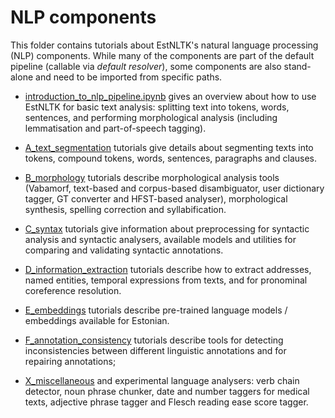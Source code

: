 NLP components
============

This folder contains tutorials about EstNLTK's natural language processing (NLP) components. 
While many of the components are part of the default pipeline (callable via _default resolver_), some components are also stand-alone and need to be imported from specific paths.

* [introduction_to_nlp_pipeline.ipynb](../basics/introduction_to_nlp_pipeline.ipynb) gives an overview about how to use EstNLTK for basic text analysis: splitting text into tokens, words, sentences, and performing morphological analysis (including lemmatisation and part-of-speech tagging).

* [A_text_segmentation](A_text_segmentation/) tutorials give details about segmenting texts into tokens, compound tokens, words, sentences, paragraphs and clauses.

* [B_morphology](B_morphology/) tutorials describe morphological analysis tools (Vabamorf, text-based and corpus-based disambiguator, user dictionary tagger, GT converter and HFST-based analyser), morphological synthesis, spelling correction and syllabification.

* [C_syntax](C_syntax/) tutorials give information about preprocessing for syntactic analysis and syntactic analysers, available models and utilities for comparing and validating syntactic annotations.

* [D_information_extraction](D_information_extraction/) tutorials describe how to extract addresses, named entities, temporal expressions from texts, and for pronominal coreference resolution.

* [E_embeddings](E_embeddings/) tutorials describe pre-trained language models / embeddings available for Estonian.

* [F_annotation_consistency](F_annotation_consistency/) tutorials describe tools for detecting inconsistencies between different linguistic annotations and for repairing annotations;

* [X_miscellaneous](X_miscellaneous/) and experimental language analysers: verb chain detector, noun phrase chunker, date and number taggers for medical texts,  adjective phrase tagger and Flesch reading ease score tagger.


